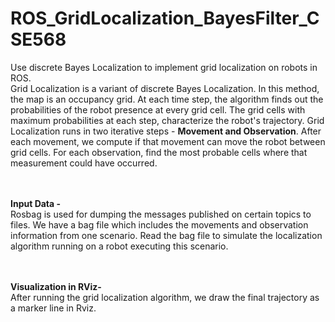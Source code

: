 # ROS_GridLocalization_BayesFilter_CSE568
Use discrete Bayes Localization to implement grid localization on robots in ROS.
<br>Grid Localization is a variant of discrete Bayes Localization. In this method, the map
is an occupancy grid. At each time step, the algorithm finds out the probabilities of
the robot presence at every grid cell. The grid cells with maximum probabilities at each
step, characterize the robot's trajectory. Grid Localization runs in two iterative steps - <b>Movement and Observation</b>.
After each movement, we compute if that movement can move the robot between
grid cells. For each observation, find the most probable cells where that
measurement could have occurred.

<br><br><b>Input Data - </b>
<br>Rosbag is used for dumping the messages published on certain topics to files. We have a bag file which includes the movements and
observation information from one scenario. Read the bag file to simulate
the localization algorithm running on a robot executing this scenario.

<br><br><b>Visualization in RViz-</b>
<br>After running the grid localization algorithm, we draw the final trajectory as a marker line
in Rviz.
